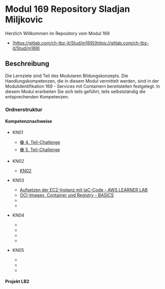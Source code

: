 # Modul 169 Repository Sladjan Miljkovic

Herzlich Willkommen im Repository vom Modul 169
- [https://gitlab.com/ch-tbz-it/Stud/m169](https://gitlab.com/ch-tbz-it/Stud/m169)

## Beschreibung
Die Lernziele sind Teil des Modularen Bildungskonzepts. Die Handlungskompetenzen, die in diesem Modul vermittelt werden, sind in der Modulidentifikation 169 - Services mit Containern bereitstellen festgelegt.
In diesem Modul erarbeiten Sie sich teils geführt, teils selbstständig die entsprechenden Kompetenzen.

### Ordnerstruktur

#### Kompetenznachweise

- KN01
  - [🟢 4. Teil-Challenge](KN01/Challenge_4.md)
  - [🟢 5. Teil-Challenge](KN01/Challenge_5.md)

- KN02
  - [KN02](KN02/README.md)

- KN03
  - [Aufsetzen der EC2-Instanz mit IaC-Code - AWS LEARNER LAB](KN03/Aufgabe_A.md)
  - [OCI-Images, Container und Registry - BASICS](KN03/.md)
  - [](KN03/.md)
  - [](KN03/.md)

- KN04
  - [](KN04/.md)
  - [](KN04/.md)
  - [](KN04/.md)
  - [](KN04/.md)

- KN05
  - [](KN05/.md)
  - [](KN05/.md)
  - [](KN05/.md)

#### Projekt LB2
